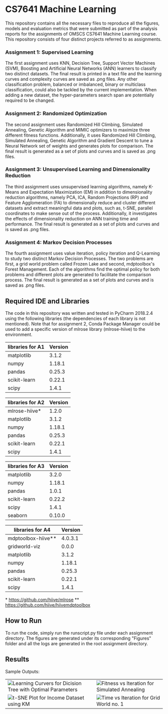 # CS7641 Machine Learning
This repository contains all the necessary files to reproduce all the figures, models and evaluation metrics that were submitted as part of the analysis reports for the assignments of OMSCS CS7641 Machine Learning course.\
This repository consists of four distinct projects referred to as assignments. 

### Assignment 1: Supervised Learning
The first assignment uses KNN, Decision Tree, Support Vector Machines (SVM), Boosting and Artificial Neural Networks (ANN) learners to classify two distinct datasets. The final result is printed in a text file and the learning curves and complexity curves are saved as .png files. Any other classification problem, balanced or imbalanced, binary or multiclass classification, could also be tackled by the current implementation. When adding a new dataset, the hyper-parameters search span are potentially required to be changed.

### Assignment 2: Randomized Optimization
The second assignment uses Randomized Hill Climbing, Simulated Annealing, Genetic Algorithm and MIMIC optimizers to maximize three different fitness functions. Additionally, it uses Randomized Hill Climbing, Simulated Annealing, Genetic Algorithm and Gradient Descent to tune a Neural Network set of weights and generates plots for comparison. The final result is generated as a set of plots and curves and is saved as .png files.

### Assignment 3: Unsupervised Learning and Dimensionality Reduction
The third assignment uses unsupervised learning algorithms, namely K-Means and Expectation Maximization (EM) in addition to dimensionality reduction algorithms, namely PCA, ICA, Random Projections (RP) and Feature Agglomeration (FA) to dimensionally reduce and cluster different datasets and extract meaningful data and plots, such as, t-SNE, parallel coordinates to make sense out of the process. Additionally, it investigates the effects of dimensionality reduction on ANN training time and performance. The final result is generated as a set of plots and curves and is saved as .png files.

### Assignment 4: Markov Decision Processes
The fourth assignment uses value iteration, policy iteration and Q-Learning to study two distinct Markov Decision Processes. The two problems are first, a grid world problem called Frozen Lake and second, mdptoolbox's Forest Management. Each of the algorithms find the optimal policy for both problems and different plots are generated to facilitate the comparison process. The final result is generated as a set of plots and curves and is saved as .png files.

## Required IDE and Libraries
The code in this repository was written and tested in PyCharm 2018.2.4 using the following libraries (the dependencies of each library is not mentioned). Note that for assignment 2, Conda Package Manager could be used to add a specific version of mlrose library (mlrose-hiive) to the environment. 

libraries for A1 | Version
--------------|------------
matplotlib | 3.1.2
numpy | 1.18.1
pandas | 0.25.3
scikit-learn | 0.22.1
scipy | 1.4.1

libraries for A2 | Version
--------------|------------
mlrose-hiive* | 1.2.0
matplotlib | 3.1.2
numpy | 1.18.1
pandas | 0.25.3
scikit-learn | 0.22.1
scipy | 1.4.1

libraries for A3 | Version
--------------|------------
matplotlib | 3.2.0
numpy | 1.18.1
pandas | 1.0.1
scikit-learn | 0.22.2
scipy | 1.4.1
seaborn | 0.10.0

libraries for A4 | Version
--------------|------------
mdptoolbox-hiive** | 4.0.3.1
gridworld-viz | 0.0.0
matplotlib | 3.1.2
numpy | 1.18.1
pandas | 0.25.3
scikit-learn | 0.22.1
scipy | 1.4.1

\* https://github.com/hiive/mlrose
\** https://github.com/hiive/hiivemdptoolbox

## How to Run
To run the code, simply run the runscript.py file under each assignment directory. The figures are generated under its corresponding  "Figures" folder and all the logs are generated in the root assignment directory.

## Results
Sample Outputs:

|||
--------------|------------
|![Learning Curvers for Dicision Tree with Optimal Parameters](https://github.com/ziarrdan/Machine-Learning/blob/master/Assignment%201/Figures/Sample%20Learning%20Curve.png) |![Fitness vs Iteration for Simulated Annealing](https://github.com/ziarrdan/Machine-Learning/blob/master/Assignment%202/Figures/Sample%20Figure.png) | 
|![t-SNE Plot for Income Dataset using KM](https://github.com/ziarrdan/Machine-Learning/blob/master/Assignment%203/Figures/Clustering/TSNE%20for%20Income%20Dataset%20using%20KM.png) | ![Time vs Iteration for Grid World no. 1](https://github.com/ziarrdan/Machine-Learning/blob/master/Assignment%204/Figures/Grid/Time%20vs%20Iteration%20for%20Grid%20World%20no.1.png) |
